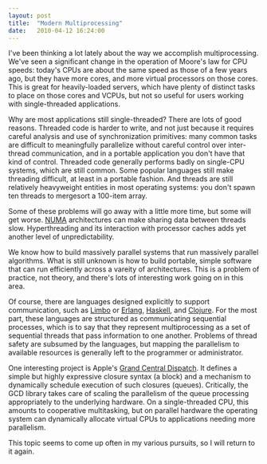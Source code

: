 ```yaml
---
layout: post
title:  "Modern Multiprocessing"
date:   2010-04-12 16:24:00
---
```



I've
 been thinking a lot lately about the way we accomplish multiprocessing.
  We've seen a significant change in the operation of Moore's law for
CPU speeds: today's CPUs are about the same speed as those of a few
years ago, but they have more cores, and more virtual processors on
those cores.  This is great for heavily-loaded servers, which have
plenty of distinct tasks to place on those cores and VCPUs, but not so
useful for users working with single-threaded applications.

Why
are most applications still single-threaded?  There are lots of good
reasons. Threaded code is harder to write, and not just because it
requires careful analysis and use of synchronization primitives: many
common tasks are difficult to meaningfully parallelize without careful
control over inter-thread communication, and in a portable application
you don't have that kind of control.  Threaded code generally performs
badly on single-CPU systems, which are still common.  Some popular
languages still make threading difficult, at least in a portable
fashion.  And threads are still relatively heavyweight entities in most
operating systems: you don't spawn ten threads to mergesort a 100-item
array.

Some of these problems will go away with a little more time, but some will get worse.  [NUMA](http://en.wikipedia.org/wiki/Non-Uniform_Memory_Access)
 architectures can make sharing data between threads slow.
Hyperthreading and its interaction with processor caches adds yet
another level of unpredictability.

We
know how to build massively parallel systems that run massively parallel
 algorithms.  What is still unknown is how to build portable, simple
software that can run efficiently across a vareity of architectures.
This is a problem of practice, not theory, and there's lots of
interesting work going on in this area.

Of course, there are languages designed explicitly to support communication, such as [Limbo](http://www.vitanuova.com/inferno/papers/limbo.html) or [Erlang](http://www.erlang.org/index.html), [Haskell](http://www.haskell.org/), and [Clojure](http://clojure.org/).
  For the most part, these languages are structured as communicating
sequential processes, which is to say that they represent
multiprocessing as a set of sequential threads that pass information to
one another.  Problems of thread safety are subsumed by the languages,
but mapping the parallelism to available resources is generally left to
the programmer or administrator.

One interesting project is Apple's [Grand Central Dispatch](http://developer.apple.com/mac/articles/cocoa/introblocksgcd.html).
  It defines a simple but highly expressive closure syntax (a block) and
 a mechanism to dynamically schedule execution of such closures
(queues).  Critically, the GCD library takes care of scaling the
parallelism of the queue processing appropriately to the underlying
hardware.  On a single-threaded CPU, this amounts to cooperative
multitasking, but on parallel hardware the operating system can
dynamically allocate virtual CPUs to applications needing more
parallelism.

This topic seems to come up often in my various pursuits, so I will return to it again.

